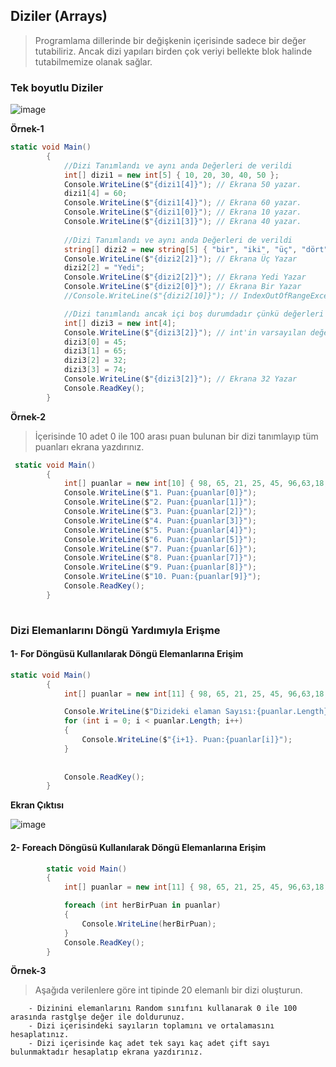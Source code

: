 ## Diziler (Arrays) ##

> Programlama dillerinde bir değişkenin içerisinde sadece bir değer tutabiliriz. Ancak dizi yapıları   birden çok veriyi bellekte blok halinde tutabilmemize olanak sağlar.

### Tek boyutlu Diziler ###

![image](https://user-images.githubusercontent.com/28144917/146877163-d1412045-61e2-401a-959a-92062c625edd.png)

**Örnek-1**

```csharp
static void Main()
        {
            //Dizi Tanımlandı ve aynı anda Değerleri de verildi
            int[] dizi1 = new int[5] { 10, 20, 30, 40, 50 };
            Console.WriteLine($"{dizi1[4]}"); // Ekrana 50 yazar.
            dizi1[4] = 60;
            Console.WriteLine($"{dizi1[4]}"); // Ekrana 60 yazar.
            Console.WriteLine($"{dizi1[0]}"); // Ekrana 10 yazar.
            Console.WriteLine($"{dizi1[3]}"); // Ekrana 40 yazar.
           
            //Dizi Tanımlandı ve aynı anda Değerleri de verildi
            string[] dizi2 = new string[5] { "bir", "iki", "üç", "dört", "beş" };
            Console.WriteLine($"{dizi2[2]}"); // Ekrana Üç Yazar
            dizi2[2] = "Yedi";
            Console.WriteLine($"{dizi2[2]}"); // Ekrana Yedi Yazar
            Console.WriteLine($"{dizi2[0]}"); // Ekrana Bir Yazar
            //Console.WriteLine($"{dizi2[10]}"); // IndexOutOfRangeException hatası verir. max index numarası 5 dir

            //Dizi tanımlandı ancak içi boş durumdadır çünkü değerleri verilmemiştir.
            int[] dizi3 = new int[4];
            Console.WriteLine($"{dizi3[2]}"); // int'in varsayılan değer 0 olduğundan ekrana 0 yazmıştır.
            dizi3[0] = 45;
            dizi3[1] = 65;
            dizi3[2] = 32;
            dizi3[3] = 74;
            Console.WriteLine($"{dizi3[2]}"); // Ekrana 32 Yazar
            Console.ReadKey();
        }
```
**Örnek-2**
> İçerisinde 10 adet 0 ile 100 arası puan bulunan bir dizi tanımlayıp tüm puanları ekrana yazdırınız.

```csharp
 static void Main()
        {
            int[] puanlar = new int[10] { 98, 65, 21, 25, 45, 96,63,18,58,59 };
            Console.WriteLine($"1. Puan:{puanlar[0]}");
            Console.WriteLine($"2. Puan:{puanlar[1]}");
            Console.WriteLine($"3. Puan:{puanlar[2]}");
            Console.WriteLine($"4. Puan:{puanlar[3]}");
            Console.WriteLine($"5. Puan:{puanlar[4]}");
            Console.WriteLine($"6. Puan:{puanlar[5]}");
            Console.WriteLine($"7. Puan:{puanlar[6]}");
            Console.WriteLine($"8. Puan:{puanlar[7]}");
            Console.WriteLine($"9. Puan:{puanlar[8]}");
            Console.WriteLine($"10. Puan:{puanlar[9]}");
            Console.ReadKey();
        }
        
```
### Dizi Elemanlarını Döngü Yardımıyla Erişme ###

#### 1- For Döngüsü Kullanılarak Döngü Elemanlarına Erişim ####

```csharp
static void Main()
        {
            int[] puanlar = new int[11] { 98, 65, 21, 25, 45, 96,63,18,58,59,95 };

            Console.WriteLine($"Dizideki elaman Sayısı:{puanlar.Length}");
            for (int i = 0; i < puanlar.Length; i++)
            {
                Console.WriteLine($"{i+1}. Puan:{puanlar[i]}");
            }
            
            
            Console.ReadKey();
        }
```
**Ekran Çıktısı**

![image](https://user-images.githubusercontent.com/28144917/146888035-18c6eaed-7daa-41e3-8b81-10b9a0ffb4b0.png)

#### 2- Foreach Döngüsü Kullanılarak Döngü Elemanlarına Erişim ####

```csharp
        static void Main()
        {
            int[] puanlar = new int[11] { 98, 65, 21, 25, 45, 96,63,18,58,59,95 };

            foreach (int herBirPuan in puanlar)
            {
                Console.WriteLine(herBirPuan);
            }
            Console.ReadKey();
        }
```

**Örnek-3**
> Aşağıda verilenlere göre int tipinde 20 elemanlı bir dizi oluşturun. 

        - Dizinini elemanlarını Random sınıfını kullanarak 0 ile 100 arasında rastglşe değer ile doldurunuz. 
        - Dizi içerisindeki sayıların toplamını ve ortalamasını hesaplatınız.
        - Dizi içerisinde kaç adet tek sayı kaç adet çift sayı bulunmaktadır hesaplatıp ekrana yazdırınız.

